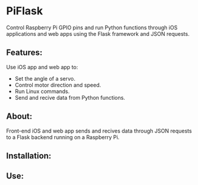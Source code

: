 # PiFlask
Control Raspberry Pi GPIO pins and run Python functions through iOS applications and web apps using the Flask framework and JSON requests.

## Features:
Use iOS app and web app to:
  * Set the angle of a servo.
  * Control motor direction and speed.
  * Run Linux commands.
  * Send and recive data from Python functions.
  
## About:
 Front-end iOS and web app sends and recives data through JSON requests to a Flask backend running on a Raspberry Pi.

## Installation:

## Use:
  

